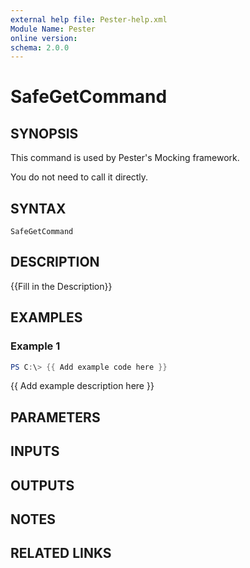 ```yaml
---
external help file: Pester-help.xml
Module Name: Pester
online version:
schema: 2.0.0
---
```


# SafeGetCommand

## SYNOPSIS

This command is used by Pester's Mocking framework.

You do not need to call it directly.

## SYNTAX

```
SafeGetCommand
```

## DESCRIPTION

{{Fill in the Description}}

## EXAMPLES

### Example 1

```powershell
PS C:\> {{ Add example code here }}
```

{{ Add example description here }}

## PARAMETERS

## INPUTS

## OUTPUTS

## NOTES

## RELATED LINKS

